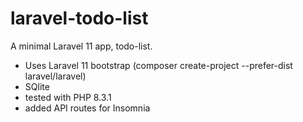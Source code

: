 # laravel-todo-list

A minimal Laravel 11 app, todo-list.

-   Uses Laravel 11 bootstrap (composer create-project --prefer-dist laravel/laravel)
-   SQlite
-   tested with PHP 8.3.1
-   added API routes for Insomnia
